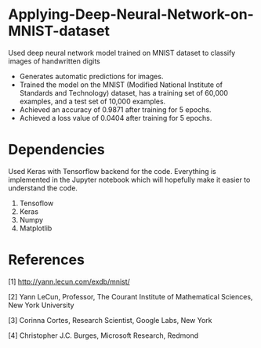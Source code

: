 # Applying-Deep-Neural-Network-on-MNIST-dataset

Used deep neural network model trained on MNIST dataset to classify images of handwritten digits
- Generates automatic predictions for images. 
- Trained the model on the MNIST (Modified National Institute of Standards and Technology) dataset, has a training set of 60,000 
  examples, and a test set of 10,000 examples. 
- Achieved an accuracy of 0.9871 after training for 5 epochs.
- Achieved a loss value of 0.0404 after training for 5 epochs.

# Dependencies

Used Keras with Tensorflow backend for the code.
Everything is implemented in the Jupyter notebook which will hopefully make it easier to understand the code.

1) Tensoflow
2) Keras
3) Numpy
4) Matplotlib

# References
 [1] http://yann.lecun.com/exdb/mnist/
 
 [2] Yann LeCun, Professor, The Courant Institute of Mathematical Sciences, New York University
 
 [3] Corinna Cortes, Research Scientist, Google Labs, New York
 
 [4] Christopher J.C. Burges, Microsoft Research, Redmond
